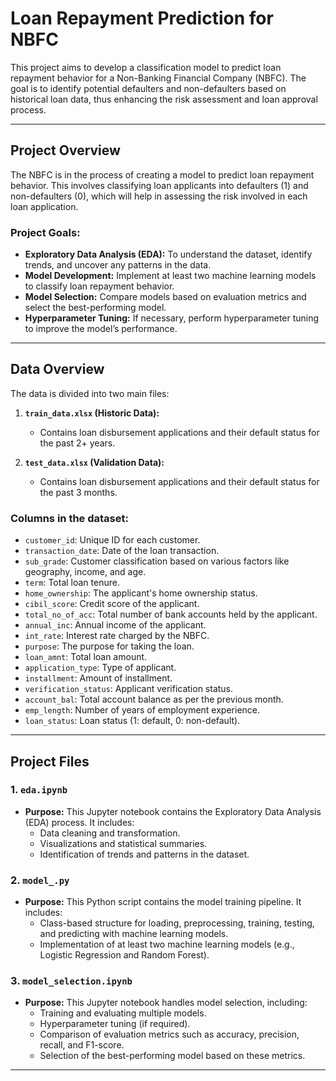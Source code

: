 # Loan Repayment Prediction for NBFC

This project aims to develop a classification model to predict loan repayment behavior for a Non-Banking Financial Company (NBFC). The goal is to identify potential defaulters and non-defaulters based on historical loan data, thus enhancing the risk assessment and loan approval process.

---

## **Project Overview**

The NBFC is in the process of creating a model to predict loan repayment behavior. This involves classifying loan applicants into defaulters (1) and non-defaulters (0), which will help in assessing the risk involved in each loan application.

### **Project Goals:**

- **Exploratory Data Analysis (EDA):** To understand the dataset, identify trends, and uncover any patterns in the data.
- **Model Development:** Implement at least two machine learning models to classify loan repayment behavior.
- **Model Selection:** Compare models based on evaluation metrics and select the best-performing model.
- **Hyperparameter Tuning:** If necessary, perform hyperparameter tuning to improve the model’s performance.

---

## **Data Overview**

The data is divided into two main files:

1. **`train_data.xlsx` (Historic Data):**
   - Contains loan disbursement applications and their default status for the past 2+ years.
   
2. **`test_data.xlsx` (Validation Data):**
   - Contains loan disbursement applications and their default status for the past 3 months.

### **Columns in the dataset:**
- `customer_id`: Unique ID for each customer.
- `transaction_date`: Date of the loan transaction.
- `sub_grade`: Customer classification based on various factors like geography, income, and age.
- `term`: Total loan tenure.
- `home_ownership`: The applicant's home ownership status.
- `cibil_score`: Credit score of the applicant.
- `total_no_of_acc`: Total number of bank accounts held by the applicant.
- `annual_inc`: Annual income of the applicant.
- `int_rate`: Interest rate charged by the NBFC.
- `purpose`: The purpose for taking the loan.
- `loan_amnt`: Total loan amount.
- `application_type`: Type of applicant.
- `installment`: Amount of installment.
- `verification_status`: Applicant verification status.
- `account_bal`: Total account balance as per the previous month.
- `emp_length`: Number of years of employment experience.
- `loan_status`: Loan status (1: default, 0: non-default).

---

## **Project Files**

### **1. `eda.ipynb`**  
- **Purpose:** This Jupyter notebook contains the Exploratory Data Analysis (EDA) process. It includes:
  - Data cleaning and transformation.
  - Visualizations and statistical summaries.
  - Identification of trends and patterns in the dataset.

### **2. `model_.py`**  
- **Purpose:** This Python script contains the model training pipeline. It includes:
  - Class-based structure for loading, preprocessing, training, testing, and predicting with machine learning models.
  - Implementation of at least two machine learning models (e.g., Logistic Regression and Random Forest).
  
### **3. `model_selection.ipynb`**  
- **Purpose:** This Jupyter notebook handles model selection, including:
  - Training and evaluating multiple models.
  - Hyperparameter tuning (if required).
  - Comparison of evaluation metrics such as accuracy, precision, recall, and F1-score.
  - Selection of the best-performing model based on these metrics.

---


